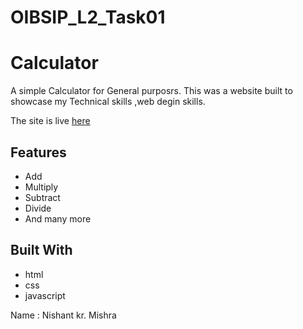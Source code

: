 # OIBSIP_L2_Task01
# Calculator

A simple Calculator for General purposrs. This was a website built to showcase my Technical skills ,web degin skills.

The site is live <a href="https://himanshuranjan977.github.io/OIBSIP_L2_Task01/" target="_blank">here</a>
## Features

* Add
* Multiply
* Subtract
* Divide
* And many more

## Built With

* html
* css
* javascript




Name : Nishant kr. Mishra
